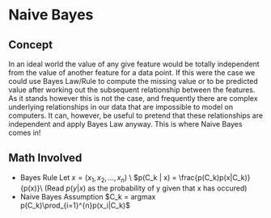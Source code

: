 # Naive Bayes
  ## Concept
  In an ideal world the value of any give feature would be totally independent
  from the value of another feature for a data point. If this were the case we
  could use Bayes Law/Rule to compute the missing value or to be predicted
  value after working out the subsequent relationship between the features. 
  As it stands however this is not the case, and frequently there are complex
  underlying relationships in our data that are impossible to model on
  computers. It can, however, be useful to pretend that these relationships
  are independent and apply Bayes Law anyway. This is where Naive Bayes comes
  in!
  ## Math Involved
  * Bayes Rule
    Let $x = (x_1, x_2, ..., x_n)$ \\
    $p(C_k | x) = \frac{p(C_k)p(x|C_k)}{p(x)}\\
    (Read $p(y|x)$ as the probability of y given that x has occured)
  * Naive Bayes Assumption
    $C_k = argmax p(C_k)\prod_{i=1}^{n}p(x_i|C_k)$ 


